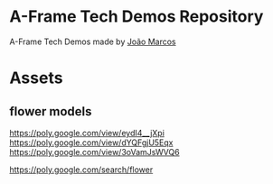 # A-Frame Tech Demos Repository

A-Frame Tech Demos made by [João Marcos](https://github.com/marcoswitcel)

# Assets
## flower models
https://poly.google.com/view/eydI4__jXpi
https://poly.google.com/view/dYQFgjU5Eqx
https://poly.google.com/view/3oVamJsWVQ6

https://poly.google.com/search/flower